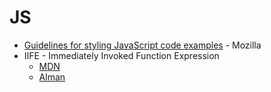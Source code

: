 # JS

* [Guidelines for styling JavaScript code examples](https://developer.mozilla.org/en-US/docs/MDN/Writing_guidelines/Writing_style_guide/Code_style_guide/JavaScript) - Mozilla
* IIFE - Immediately Invoked Function Expression
  - [MDN](https://developer.mozilla.org/en-US/docs/Glossary/IIFE)
  - [Alman](https://web.archive.org/web/20101118035434id_/http://benalman.com/news/2010/11/immediately-invoked-function-expression/)
